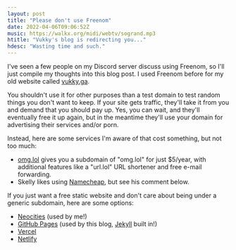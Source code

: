 ```yaml
---
layout: post
title: "Please don't use Freenom"
date: 2022-04-06T09:06:52Z
music: https://walkx.org/midi/webtv/sogrand.mp3
htitle: "Vukky's blog is redirecting you..."
hdesc: "Wasting time and such."
---
```


I've seen a few people on my Discord server discuss using Freenom, so I'll just compile my thoughts into this blog post. I used Freenom before for my old website called [vukky.ga](https://vukky.vercel.app).

You shouldn't use it for other purposes than a test domain to test random things you don't want to keep. If your site gets traffic, they'll take it from you and demand that you should pay up. Yes, you can wait, and they'll eventually free it up again, but in the meantime they'll use your domain for advertising their services and/or porn.

Instead, here are some services I'm aware of that cost something, but not too much:
* [omg.lol](https://omg.lol) gives you a subdomain of "omg.lol" for just $5/year, with additional features like a "url.lol" URL shortener and free e-mail forwarding.
* Skelly likes using [Namecheap](https://namecheap.com), but see his comment below.

If you just want a free static website and don't care about being under a generic subdomain, here are some options:
* [Neocities](https://neocities.org) (used by me!)
* [GitHub Pages](https://pages.github.com) (used by this blog, [Jekyll](https://jekyllrb.com/) built in!)
* [Vercel](https://vercel.com)
* [Netlify](https://netlify.com)
